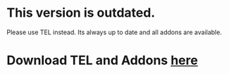 # This version is outdated.

Please use TEL instead. Its always up to date and all addons are available.

# Download TEL and Addons [here](https://t-e-l.github.io)
